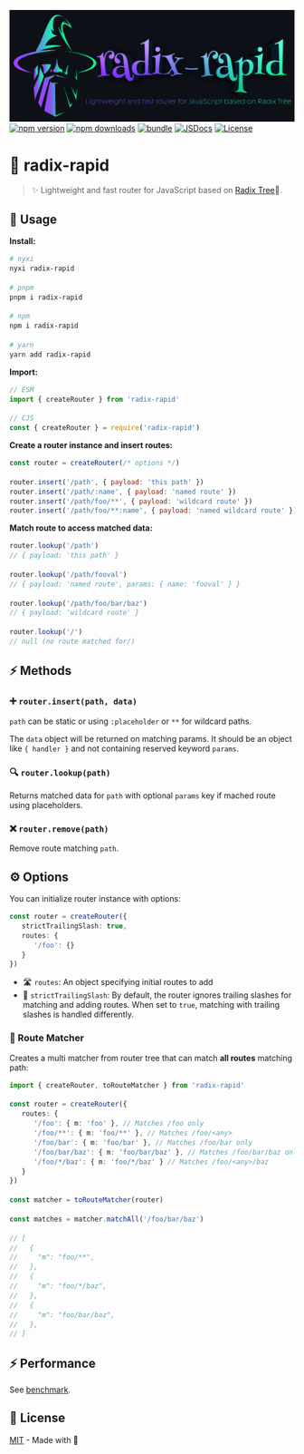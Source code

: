 [![cover][cover-src]][cover-href]
[![npm version][npm-version-src]][npm-version-href] 
[![npm downloads][npm-downloads-src]][npm-downloads-href] 
[![bundle][bundle-src]][bundle-href] [![JSDocs][jsdocs-src]][jsdocs-href]
[![License][license-src]][license-href]

# 🌳 radix-rapid

> ✨ Lightweight and fast router for JavaScript based on [Radix Tree](https://en.wikipedia.org/wiki/Radix_tree)🌱.

## 📝 Usage

**Install:**

```sh
# nyxi
nyxi radix-rapid

# pnpm
pnpm i radix-rapid

# npm
npm i radix-rapid

# yarn
yarn add radix-rapid
```

**Import:**

```js
// ESM
import { createRouter } from 'radix-rapid'

// CJS
const { createRouter } = require('radix-rapid')
```

**Create a router instance and insert routes:**

```js
const router = createRouter(/* options */)

router.insert('/path', { payload: 'this path' })
router.insert('/path/:name', { payload: 'named route' })
router.insert('/path/foo/**', { payload: 'wildcard route' })
router.insert('/path/foo/**:name', { payload: 'named wildcard route' })
```

**Match route to access matched data:**

```js
router.lookup('/path')
// { payload: 'this path' }

router.lookup('/path/fooval')
// { payload: 'named route', params: { name: 'fooval' } }

router.lookup('/path/foo/bar/baz')
// { payload: 'wildcard route' }

router.lookup('/')
// null (no route matched for/)
```

## ⚡️ Methods

### ➕ `router.insert(path, data)`

`path` can be static or using `:placeholder` or `**` for wildcard paths.

The `data` object will be returned on matching params. It should be an object like `{ handler }` and not containing reserved keyword `params`.

### 🔍 `router.lookup(path)`

Returns matched data for `path` with optional `params` key if mached route using placeholders.

### ❌ `router.remove(path)`

Remove route matching `path`.

## ⚙️ Options

You can initialize router instance with options:

```ts
const router = createRouter({
   strictTrailingSlash: true,
   routes: {
      '/foo': {}
   }
})
```

- 🛣️ `routes`: An object specifying initial routes to add
- 🚦 `strictTrailingSlash`: By default, the router ignores trailing slashes for matching and adding routes. When set to `true`, matching with trailing slashes is handled differently.

### 🔎 Route Matcher

Creates a multi matcher from router tree that can match **all routes** matching path:

```ts
import { createRouter, toRouteMatcher } from 'radix-rapid'

const router = createRouter({
   routes: {
      '/foo': { m: 'foo' }, // Matches /foo only
      '/foo/**': { m: 'foo/**' }, // Matches /foo/<any>
      '/foo/bar': { m: 'foo/bar' }, // Matches /foo/bar only
      '/foo/bar/baz': { m: 'foo/bar/baz' }, // Matches /foo/bar/baz only
      '/foo/*/baz': { m: 'foo/*/baz' } // Matches /foo/<any>/baz
   }
})

const matcher = toRouteMatcher(router)

const matches = matcher.matchAll('/foo/bar/baz')

// [
//   {
//     "m": "foo/**",
//   },
//   {
//     "m": "foo/*/baz",
//   },
//   {
//     "m": "foo/bar/baz",
//   },
// ]
```

## ⚡️ Performance

See [benchmark](./benchmark).


## 📜 License

[MIT](./LICENSE) - Made with 💞

<!-- Badges -->

[npm-version-src]: https://img.shields.io/npm/v/radix-rapid?style=flat&colorA=18181B&colorB=14F195
[npm-version-href]: https://npmjs.com/package/radix-rapid
[npm-downloads-src]: https://img.shields.io/npm/dm/radix-rapid?style=flat&colorA=18181B&colorB=14F195
[npm-downloads-href]: https://npmjs.com/package/radix-rapid
[bundle-src]: https://img.shields.io/bundlephobia/minzip/radix-rapid?style=flat&colorA=18181B&colorB=14F195
[bundle-href]: https://bundlephobia.com/result?p=radix-rapid
[jsdocs-src]: https://img.shields.io/badge/jsDocs.io-reference-18181B?style=flat&colorA=18181B&colorB=14F195
[jsdocs-href]: https://www.jsdocs.io/package/radix-rapid
[license-src]: https://img.shields.io/github/license/nyxblabs/radix-rapid.svg?style=flat&colorA=18181B&colorB=14F195
[license-href]: https://github.com/nyxblabs/radix-rapid/blob/main/LICENSE

<!-- Cover -->
[cover-src]: https://raw.githubusercontent.com/nyxblabs/radix-rapid/main/.github/assets/cover-github-radix-rapid.png
[cover-href]: https://💻nyxb.ws
